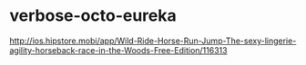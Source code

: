 # verbose-octo-eureka
http://ios.hipstore.mobi/app/Wild-Ride-Horse-Run-Jump-The-sexy-lingerie-agility-horseback-race-in-the-Woods-Free-Edition/116313

